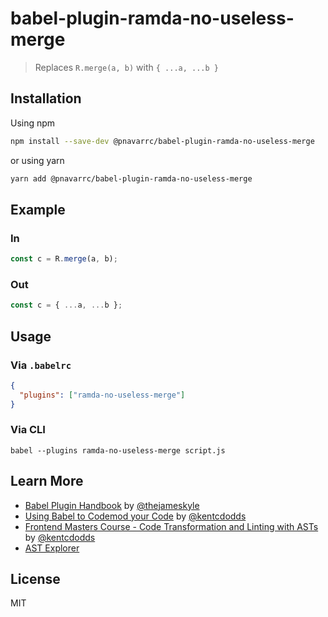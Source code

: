 # babel-plugin-ramda-no-useless-merge

> Replaces `R.merge(a, b)` with `{ ...a, ...b }`

## Installation

Using npm

```sh
npm install --save-dev @pnavarrc/babel-plugin-ramda-no-useless-merge
```

or using yarn

```sh
yarn add @pnavarrc/babel-plugin-ramda-no-useless-merge
```

## Example

### In

```js
const c = R.merge(a, b);
```

### Out

```js
const c = { ...a, ...b };
```

## Usage

### Via `.babelrc`

```json
{
  "plugins": ["ramda-no-useless-merge"]
}
```

### Via CLI

```shell
babel --plugins ramda-no-useless-merge script.js
```

## Learn More

- [Babel Plugin Handbook](https://github.com/jamiebuilds/babel-handbook/blob/master/translations/en/plugin-handbook.md) by [@thejameskyle](https://twitter.com/thejameskyle)
- [Using Babel to Codemod your Code](https://youtu.be/Hn6Ca6gzNsw) by [@kentcdodds](https://twitter.com/kentcdodds)
- [Frontend Masters Course - Code Transformation and Linting with ASTs](https://frontendmasters.com/courses/linting-asts/) by [@kentcdodds](https://twitter.com/kentcdodds)
- [AST Explorer](https://astexplorer.net/)

## License

MIT
